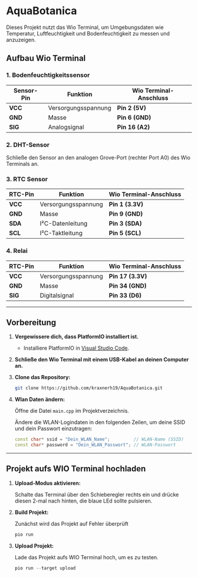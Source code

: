 # AquaBotanica

Dieses Projekt nutzt das Wio Terminal, um Umgebungsdaten wie Temperatur, Luftfeuchtigkeit und Bodenfeuchtigkeit zu messen und anzuzeigen.

## Aufbau Wio Terminal
   
### **1. Bodenfeuchtigkeitssensor**

| **Sensor-Pin** | **Funktion**         | **Wio Terminal-Anschluss** |
|----------------|----------------------|----------------------------|
| **VCC**        | Versorgungsspannung  | **Pin 2 (5V)**             |
| **GND**        | Masse                | **Pin 6 (GND)**            |
| **SIG**     | Analogsignal         | **Pin 16 (A2)**            |

### **2. DHT-Sensor**

Schließe den Sensor an den analogen Grove-Port (rechter Port A0) des Wio Terminals an.

### **3. RTC Sensor**

| **RTC-Pin** | **Funktion**         | **Wio Terminal-Anschluss** |
|-------------|----------------------|----------------------------|
| **VCC**     | Versorgungsspannung  | **Pin 1 (3.3V)**           |
| **GND**     | Masse                | **Pin 9 (GND)**            |
| **SDA**     | I²C-Datenleitung     | **Pin 3 (SDA)**            |
| **SCL**     | I²C-Taktleitung      | **Pin 5 (SCL)**            |

### **4. Relai**

| **RTC-Pin** | **Funktion**         | **Wio Terminal-Anschluss** |
|-------------|----------------------|----------------------------|
| **VCC**     | Versorgungsspannung  | **Pin 17 (3.3V)**          |
| **GND**     | Masse                | **Pin 34 (GND)**           |
| **SIG**     | Digitalsignal        | **Pin 33 (D6)**            |
---

## Vorbereitung

1. **Vergewissere dich, dass PlatformIO installiert ist.**
   - Installiere PlatformIO in [Visual Studio Code](https://platformio.org/install/ide?install=vscode).

2. **Schließe den Wio Terminal mit einem USB-Kabel an deinen Computer an.**

3. **Clone das Repository:**
   ```bash
   git clone https://github.com/kraxnerh19/AquaBotanica.git

4. **Wlan Daten ändern:**

   Öffne die Datei `main.cpp` im Projektverzeichnis.

   Ändere die WLAN-Logindaten in den folgenden Zeilen, um deine SSID und dein Passwort einzutragen:

   ```cpp
   const char* ssid = "Dein_WLAN_Name";         // WLAN-Name (SSID)
   const char* password = "Dein_WLAN_Passwort"; // WLAN-Passwort

  ---

## Projekt aufs WIO Terminal hochladen
1. **Upload-Modus aktivieren:**

   Schalte das Terminal über den Schieberegler rechts ein und drücke diesen 2-mal nach hinten, die blaue LEd sollte pulsieren.
3. **Build Projekt:**

   Zunächst wird das Projekt auf Fehler überprüft
   ```cpp
   pio run
5. **Upload Projekt:**

   Lade das Projekt aufs WIO Terminal hoch, um es zu testen.
   ```cpp
   pio run --target upload
   
   
